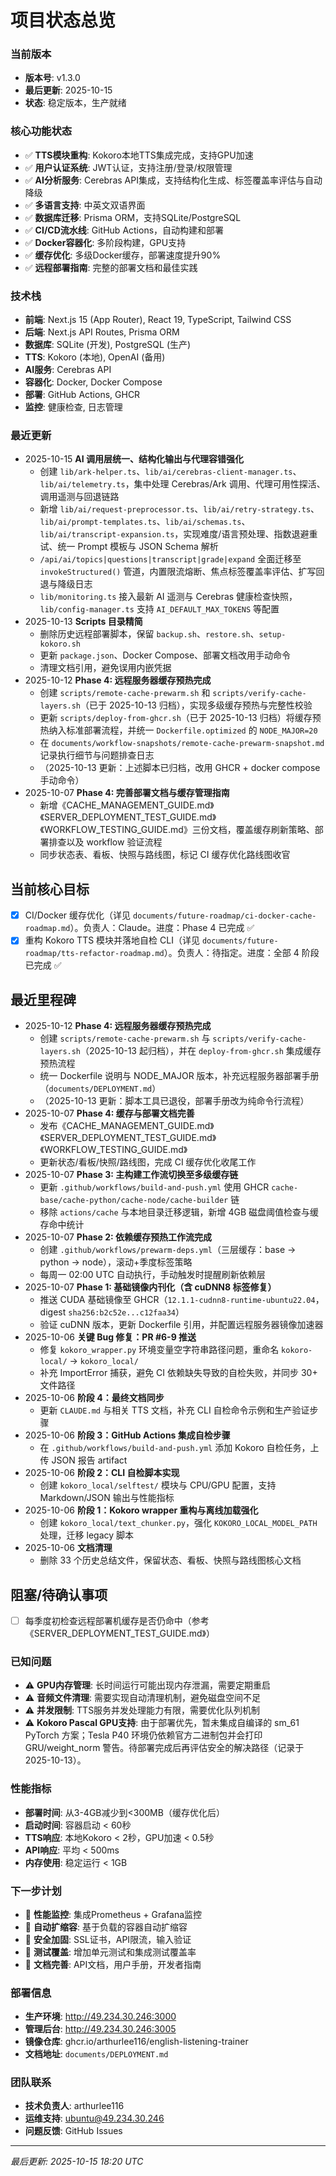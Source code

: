 # 项目状态总览

### 当前版本
- **版本号**: v1.3.0
- **最后更新**: 2025-10-15
- **状态**: 稳定版本，生产就绪

### 核心功能状态
- ✅ **TTS模块重构**: Kokoro本地TTS集成完成，支持GPU加速
- ✅ **用户认证系统**: JWT认证，支持注册/登录/权限管理
- ✅ **AI分析服务**: Cerebras API集成，支持结构化生成、标签覆盖率评估与自动降级
- ✅ **多语言支持**: 中英文双语界面
- ✅ **数据库迁移**: Prisma ORM，支持SQLite/PostgreSQL
- ✅ **CI/CD流水线**: GitHub Actions，自动构建和部署
- ✅ **Docker容器化**: 多阶段构建，GPU支持
- ✅ **缓存优化**: 多级Docker缓存，部署速度提升90%
- ✅ **远程部署指南**: 完整的部署文档和最佳实践

### 技术栈
- **前端**: Next.js 15 (App Router), React 19, TypeScript, Tailwind CSS
- **后端**: Next.js API Routes, Prisma ORM
- **数据库**: SQLite (开发), PostgreSQL (生产)
- **TTS**: Kokoro (本地), OpenAI (备用)
- **AI服务**: Cerebras API
- **容器化**: Docker, Docker Compose
- **部署**: GitHub Actions, GHCR
- **监控**: 健康检查, 日志管理

### 最近更新
- 2025-10-15 **AI 调用层统一、结构化输出与代理容错强化**
  - 创建 `lib/ark-helper.ts`、`lib/ai/cerebras-client-manager.ts`、`lib/ai/telemetry.ts`，集中处理 Cerebras/Ark 调用、代理可用性探活、调用遥测与回退链路
  - 新增 `lib/ai/request-preprocessor.ts`、`lib/ai/retry-strategy.ts`、`lib/ai/prompt-templates.ts`、`lib/ai/schemas.ts`、`lib/ai/transcript-expansion.ts`，实现难度/语言预处理、指数退避重试、统一 Prompt 模板与 JSON Schema 解析
  - `/api/ai/topics|questions|transcript|grade|expand` 全面迁移至 `invokeStructured()` 管道，内置限流熔断、焦点标签覆盖率评估、扩写回退与降级日志
  - `lib/monitoring.ts` 接入最新 AI 遥测与 Cerebras 健康检查快照，`lib/config-manager.ts` 支持 `AI_DEFAULT_MAX_TOKENS` 等配置
- 2025-10-13 **Scripts 目录精简**
  - 删除历史远程部署脚本，保留 `backup.sh`、`restore.sh`、`setup-kokoro.sh`
  - 更新 `package.json`、Docker Compose、部署文档改用手动命令
  - 清理文档引用，避免误用内嵌凭据
- 2025-10-12 **Phase 4: 远程服务器缓存预热完成**
  - 创建 `scripts/remote-cache-prewarm.sh` 和 `scripts/verify-cache-layers.sh`（已于 2025-10-13 归档），实现多级缓存预热与完整性校验
  - 更新 `scripts/deploy-from-ghcr.sh`（已于 2025-10-13 归档）将缓存预热纳入标准部署流程，并统一 `Dockerfile.optimized` 的 `NODE_MAJOR=20`
  - 在 `documents/workflow-snapshots/remote-cache-prewarm-snapshot.md` 记录执行细节与问题排查日志
  - （2025-10-13 更新：上述脚本已归档，改用 GHCR + docker compose 手动命令）
- 2025-10-07 **Phase 4: 完善部署文档与缓存管理指南**
  - 新增《CACHE_MANAGEMENT_GUIDE.md》《SERVER_DEPLOYMENT_TEST_GUIDE.md》《WORKFLOW_TESTING_GUIDE.md》三份文档，覆盖缓存刷新策略、部署排查以及 workflow 验证流程
  - 同步状态表、看板、快照与路线图，标记 CI 缓存优化路线图收官

## 当前核心目标
- [x] CI/Docker 缓存优化（详见 `documents/future-roadmap/ci-docker-cache-roadmap.md`）。负责人：Claude。进度：Phase 4 已完成 ✅
- [x] 重构 Kokoro TTS 模块并落地自检 CLI（详见 `documents/future-roadmap/tts-refactor-roadmap.md`）。负责人：待指定。进度：全部 4 阶段已完成 ✅

## 最近里程碑
- 2025-10-12 **Phase 4: 远程服务器缓存预热完成**
  - 创建 `scripts/remote-cache-prewarm.sh` 与 `scripts/verify-cache-layers.sh`（2025-10-13 起归档），并在 `deploy-from-ghcr.sh` 集成缓存预热流程
  - 统一 Dockerfile 说明与 NODE_MAJOR 版本，补充远程服务器部署手册（`documents/DEPLOYMENT.md`）
  - （2025-10-13 更新：脚本工具已退役，部署手册改为纯命令行流程）
- 2025-10-07 **Phase 4: 缓存与部署文档完善**
  - 发布《CACHE_MANAGEMENT_GUIDE.md》《SERVER_DEPLOYMENT_TEST_GUIDE.md》《WORKFLOW_TESTING_GUIDE.md》
  - 更新状态/看板/快照/路线图，完成 CI 缓存优化收尾工作
- 2025-10-07 **Phase 3: 主构建工作流切换至多级缓存链**
  - 更新 `.github/workflows/build-and-push.yml` 使用 GHCR `cache-base/cache-python/cache-node/cache-builder` 链
  - 移除 `actions/cache` 与本地目录迁移逻辑，新增 4GB 磁盘阈值检查与缓存命中统计
- 2025-10-07 **Phase 2: 依赖缓存预热工作流完成**
  - 创建 `.github/workflows/prewarm-deps.yml`（三层缓存：base → python → node），滚动+季度标签策略
  - 每周一 02:00 UTC 自动执行，手动触发时提醒刷新依赖层
- 2025-10-07 **Phase 1: 基础镜像内刊化（含 cuDNN8 标签修复）**
  - 推送 CUDA 基础镜像至 GHCR（`12.1.1-cudnn8-runtime-ubuntu22.04`，digest `sha256:b2c52e...c12faa34`）
  - 验证 cuDNN 版本，更新 Dockerfile 引用，并配置远程服务器镜像加速器
- 2025-10-06 **关键 Bug 修复：PR #6-9 推送**
  - 修复 `kokoro_wrapper.py` 环境变量空字符串路径问题，重命名 `kokoro-local/` → `kokoro_local/`
  - 补充 ImportError 捕获，避免 CI 依赖缺失导致的自检失败，并同步 30+ 文件路径
- 2025-10-06 **阶段 4：最终文档同步**
  - 更新 `CLAUDE.md` 与相关 TTS 文档，补充 CLI 自检命令示例和生产验证步骤
- 2025-10-06 **阶段 3：GitHub Actions 集成自检步骤**
  - 在 `.github/workflows/build-and-push.yml` 添加 Kokoro 自检任务，上传 JSON 报告 artifact
- 2025-10-06 **阶段 2：CLI 自检脚本实现**
  - 创建 `kokoro_local/selftest/` 模块与 CPU/GPU 配置，支持 Markdown/JSON 输出与性能指标
- 2025-10-06 **阶段 1：Kokoro wrapper 重构与离线加载强化**
  - 创建 `kokoro_local/text_chunker.py`，强化 `KOKORO_LOCAL_MODEL_PATH` 处理，迁移 legacy 脚本
- 2025-10-06 **文档清理**
  - 删除 33 个历史总结文件，保留状态、看板、快照与路线图核心文档

## 阻塞/待确认事项
- [ ] 每季度初检查远程部署机缓存是否仍命中（参考《SERVER_DEPLOYMENT_TEST_GUIDE.md》）

### 已知问题
- ⚠️ **GPU内存管理**: 长时间运行可能出现内存泄漏，需要定期重启
- ⚠️ **音频文件清理**: 需要实现自动清理机制，避免磁盘空间不足
- ⚠️ **并发限制**: TTS服务并发处理能力有限，需要优化队列机制
- ⚠️ **Kokoro Pascal GPU支持**: 由于部署优先，暂未集成自编译的 sm_61 PyTorch 方案；Tesla P40 环境仍依赖官方二进制包并会打印 GRU/weight_norm 警告。待部署完成后再评估安全的解决路径（记录于 2025-10-13）。

### 性能指标
- **部署时间**: 从3-4GB减少到<300MB（缓存优化后）
- **启动时间**: 容器启动 < 60秒
- **TTS响应**: 本地Kokoro < 2秒，GPU加速 < 0.5秒
- **API响应**: 平均 < 500ms
- **内存使用**: 稳定运行 < 1GB

### 下一步计划
- 🔄 **性能监控**: 集成Prometheus + Grafana监控
- 🔄 **自动扩缩容**: 基于负载的容器自动扩缩容
- 🔄 **安全加固**: SSL证书，API限流，输入验证
- 🔄 **测试覆盖**: 增加单元测试和集成测试覆盖率
- 🔄 **文档完善**: API文档，用户手册，开发者指南

### 部署信息
- **生产环境**: http://49.234.30.246:3000
- **管理后台**: http://49.234.30.246:3005
- **镜像仓库**: ghcr.io/arthurlee116/english-listening-trainer
- **文档地址**: `documents/DEPLOYMENT.md`

### 团队联系
- **技术负责人**: arthurlee116
- **运维支持**: ubuntu@49.234.30.246
- **问题反馈**: GitHub Issues

---

*最后更新: 2025-10-15 18:20 UTC*
